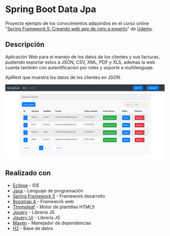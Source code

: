 # Spring Boot Data Jpa

Proyecto ejemplo de los conocimientos adquiridos en el curso online "[Spring Framework 5: Creando web app de cero a experto](https://www.udemy.com/spring-framework-5/)" de [Udemy](https://www.udemy.com/).

## Descripción
Aplicación Web para el manejo de los datos de los clientes y sus facturas, pudiendo exportar estos a JSON, CSV, XML, PDF y XLS, ademas la web cuenta también con autentificación por roles y soporte a multilenguaje.

ApiRest que muestra los datos de los clientes en JSON.

![listar](https://github.com/Victor96Man/Spring-Boot-data-jpa/blob/master/Documentacion/listar_admin.PNG)

## Realizado con

* [Eclipse](https://www.eclipse.org/) - IDE
* [Java](https://www.java.com/) - Lenguaje de programación
* [Spring Framework 5](https://spring.io/) - Framework desarrollo
* [Boostrap 4](https://getbootstrap.com/) - Framework web
* [Thymeleaf](https://www.thymeleaf.org/) - Motor de plantillas HTML5
* [Jquery](https://jquery.com/) - Librería JS
* [Jquery UI](https://jqueryui.com/) - Librería JS
* [Maven](https://maven.apache.org/) - Manejador de dependencias
* [H2](http://www.h2database.com/html/main.html) - Base de datos
